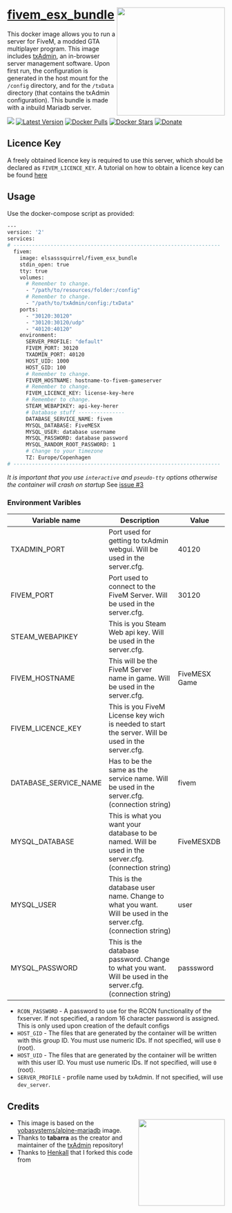 [hub]: https://hub.docker.com/r/henkallsn/fivem_esx_bundle
[git]: https://github.com/Andruida/fivem

# [fivem_esx_bundle][hub] <img align="right" height="250px" src="https://portforward.com/fivem/fivem-logo.png">

This docker image allows you to run a server for FiveM, a modded GTA multiplayer program.
This image includes [txAdmin](https://github.com/tabarra/txAdmin), an in-browser server management software.
Upon first run, the configuration is generated in the host mount for the `/config` directory, and for the `/txData` directory (that contains the txAdmin configuration).
This bundle is made with a inbuild Mariadb server.

[dockerhub]: https://hub.docker.com/r/henkallsn/fivem_esx_bundle
[github]: https://github.com/henkall/fivem
[![](https://images.microbadger.com/badges/image/henkallsn/fivem_esx_bundle.svg)](https://microbadger.com/images/henkallsn/fivem_esx_bundle)
[![Latest Version](https://images.microbadger.com/badges/version/henkallsn/fivem_esx_bundle.svg)][dockerhub]
[![Docker Pulls](https://img.shields.io/docker/pulls/henkallsn/fivem_esx_bundle.svg)][dockerhub]
[![Docker Stars](https://img.shields.io/docker/stars/henkallsn/fivem_esx_bundle.svg)][dockerhub]
[![Donate](https://img.shields.io/badge/Donate-PayPal-green.svg)](https://www.paypal.com/paypalme/henkallsn)

## Licence Key

A freely obtained licence key is required to use this server, which should be declared as `FIVEM_LICENCE_KEY`. A tutorial on how to obtain a licence key can be found [here](https://forum.fivem.net/t/explained-how-to-make-add-a-server-key/56120)

## Usage

Use the docker-compose script as provided:

```sh
---
version: '2'
services:
# -------------------------------------------------------------------
  fivem:
    image: elsasssquirrel/fivem_esx_bundle
    stdin_open: true
    tty: true
    volumes:
      # Remember to change.
      - "/path/to/resources/folder:/config"
      # Remember to change.
      - "/path/to/txAdmin/config:/txData"
    ports:
      - "30120:30120"
      - "30120:30120/udp"
      - "40120:40120"
    environment:
      SERVER_PROFILE: "default"
      FIVEM_PORT: 30120
      TXADMIN_PORT: 40120
      HOST_UID: 1000
      HOST_GID: 100
      # Remember to change.
      FIVEM_HOSTNAME: hostname-to-fivem-gameserver
      # Remember to change.
      FIVEM_LICENCE_KEY: license-key-here
      # Remember to change.
      STEAM_WEBAPIKEY: api-key-herer
      # Database stuff ---------------
      DATABASE_SERVICE_NAME: fivem
      MYSQL_DATABASE: FiveMESX
      MYSQL_USER: database username
      MYSQL_PASSWORD: database password
      MYSQL_RANDOM_ROOT_PASSWORD: 1
      # Change to your timezone
      TZ: Europe/Copenhagen
# -------------------------------------------------------------------
```

_It is important that you use `interactive` and `pseudo-tty` options otherwise the container will crash on startup_
See [issue #3](https://github.com/spritsail/fivem/issues/3)


### Environment Varibles

| **Variable name** | **Description** | **Value** |
|---|---|---|
| TXADMIN_PORT | Port used for getting to txAdmin webgui. Will be used in the server.cfg. | 40120 |
| FIVEM_PORT | Port used to connect to the FiveM Server. Will be used in the server.cfg. |  30120 |
| STEAM_WEBAPIKEY | This is you Steam Web api key. Will be used in the server.cfg.  |  |
| FIVEM_HOSTNAME | This will be the FiveM Server name in game. Will be used in the server.cfg.  | FiveMESX Game |
| FIVEM_LICENCE_KEY | This is you FiveM License key wich is needed to start the server. Will be used in the server.cfg.  |  |
| DATABASE_SERVICE_NAME | Has to be the same as the service name. Will be used in the server.cfg. (connection string) | fivem |
| MYSQL_DATABASE | This is what you want your database to be named. Will be used in the server.cfg. (connection string) | FiveMESXDB |
| MYSQL_USER | This is the database user name. Change to what you want. Will be used in the server.cfg. (connection string) | user |
| MYSQL_PASSWORD | This is the database password. Change to what you want. Will be used in the server.cfg. (connection string) | passsword |

- `RCON_PASSWORD` - A password to use for the RCON functionality of the fxserver. If not specified, a random 16 character password is assigned. This is only used upon creation of the default configs
- `HOST_GID` - The files that are generated by the container will be written with this group ID. You must use numeric IDs. If not specified, will use `0` (root).
- `HOST_UID` - The files that are generated by the container will be written with this user ID. You must use numeric IDs. If not specified, will use `0` (root).
- `SERVER_PROFILE` - profile name used by txAdmin. If not specified, will use `dev_server`.


## Credits 
<img align="right" height="200px" src="https://raw.githubusercontent.com/tabarra/txAdmin/master/docs/banner.png">

 - This image is based on the [yobasystems/alpine-mariadb](https://hub.docker.com/r/yobasystems/alpine-mariadb) image.
 - Thanks to **tabarra** as the creator and maintainer of the [txAdmin](https://github.com/tabarra/txAdmin) repository!
 - Thanks to [Henkall][git] that I forked this code from
